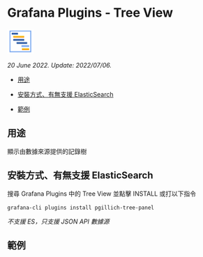 # Grafana Plugins - Tree View

![img](Tree_View_icon.png)

*20 June 2022. Update: 2022/07/06.*

* [用途](#use)

* [安裝方式、有無支援 ElasticSearch](#install)

* [範例](#example)

<h2 id="use">用途</h2>

顯示由數據來源提供的記錄樹

<h2 id="install">安裝方式、有無支援 ElasticSearch</h2>

搜尋 Grafana Plugins 中的 Tree View 並點擊 INSTALL 或打以下指令

    grafana-cli plugins install pgillich-tree-panel

*不支援 ES，只支援 JSON API 數據源*

<h2 id="example">範例</h2>


